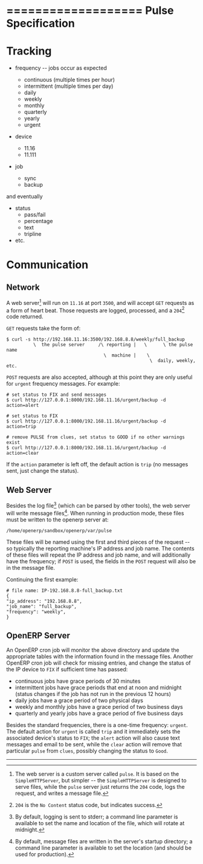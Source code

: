 ===================
Pulse Specification
===================

Tracking
========

- frequency -- jobs occur as expected
  - continuous (multiple times per hour)
  - intermittent (multiple times per day)
  - daily
  - weekly
  - monthly
  - quarterly
  - yearly
  - urgent

- device
  - 11.16
  - 11.111

- job
  - sync
  - backup

and eventually

- status
  - pass/fail
  - percentage
  - text
  - tripline
- etc.


Communication
=============

Network
-------

A web server[^1] will run on `11.16` at port `3500`, and will accept `GET`
requests as a form of heart beat.  Those requests are logged, processed, and a
`204`[^2] code returned.

`GET` requests take the form of:

    $ curl -s http://192.168.11.16:3500/192.168.8.8/weekly/full_backup
              \  the pulse server     /\ reporting |   \      \ the pulse name
                                        \  machine |    \
                                                         \  daily, weekly, etc.

`POST` requests are also accepted, although at this point they are only useful
for `urgent` frequency messages.  For example:

    # set status to FIX and send messages
    $ curl http://127.0.0.1:8000/192.168.11.16/urgent/backup -d action=alert

    # set status to FIX
    $ curl http://127.0.0.1:8000/192.168.11.16/urgent/backup -d action=trip

    # remove PULSE from clues, set status to GOOD if no other warnings exist
    $ curl http://127.0.0.1:8000/192.168.11.16/urgent/backup -d action=clear

If the `action` parameter is left off, the default action is `trip` (no messages
sent, just change the status).


Web Server
----------

Besides the log file[^3] (which can be parsed by other tools), the web server
will write message files[^4].  When running in production mode, these files
must be written to the openerp server at:

    /home/openerp/sandbox/openerp/var/pulse

These files will be named using the first and third pieces of the request -- so
typically the reporting machine's IP address and job name.  The contents of these
files will repeat the IP address and job name, and will additionally have the
frequency; if `POST` is used, the fields in the `POST` request will also be in
the message file.

Continuing the first example:

    # file name: IP-192.168.8.8-full_backup.txt
    {
    "ip_address": "192.168.8.8",
    "job_name": "full_backup",
    "frequency": "weekly",
    }


OpenERP Server
--------------

An OpenERP cron job will monitor the above directory and update the appropriate
tables with the information found in the message files.  Another OpenERP cron
job will check for missing entries, and change the status of the IP device to
`FIX` if sufficient time has passed:

  - continuous jobs have grace periods of 30 minutes
  - intermittent jobs have grace periods that end at noon and midnight (status
    changes if the job has not run in the previous 12 hours)
  - daily jobs have a grace period of two physical days
  - weekly and monthly jobs have a grace period of two business days
  - quarterly and yearly jobs have a grace period of five business days

Besides the standard frequencies, there is a one-time frequency:  `urgent`.
The default action for `urgent` is called `trip` and it immediately sets the
associated device's status to `FIX`; the `alert` action will also cause text
messages and email to be sent, while the `clear` action will remove that
particular `pulse` from `clues`, possibly changing the status to `Good`.


---

[^1]: The web server is a custom server called `pulse`.  It is based on the
      `SimpleHTTPServer`, but simpler -- the `SimpleHTTPServer` is designed to
      serve files, while the `pulse` server just returns the `204`[^2] code,
      logs the request, and writes a message file.

[^2]: `204` is the `No Content` status code, but indicates success.

[^3]: By default, logging is sent to stderr; a command line parameter is available
      to set the name and location of the file, which will rotate at midnight.

[^4]: By default, message files are written in the server's startup directory;
      a command line parameter is available to set the location
      (and should be used for production).
